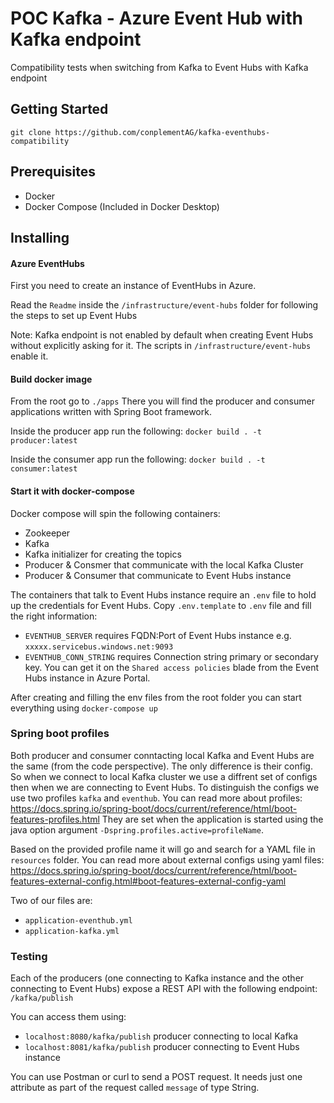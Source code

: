 # POC Kafka - Azure Event Hub with Kafka endpoint
Compatibility tests when switching from Kafka to Event Hubs with Kafka endpoint

## Getting Started
`git clone https://github.com/conplementAG/kafka-eventhubs-compatibility`

## Prerequisites
- Docker 
- Docker Compose (Included in Docker Desktop)

## Installing

#### Azure EventHubs

First you need to create an instance of EventHubs in Azure.

Read the `Readme` inside the `/infrastructure/event-hubs` folder for following the steps to set up Event Hubs

Note: Kafka endpoint is not enabled by default when creating Event Hubs without explicitly asking for it. The scripts in `/infrastructure/event-hubs` enable it.

#### Build docker image

From the root go to `./apps`
There you will find the producer and consumer applications written with Spring Boot framework. 

Inside the producer app run the following:
`docker build . -t producer:latest`

Inside the consumer app run the following:
`docker build . -t consumer:latest`

#### Start it with docker-compose

Docker compose will spin the following containers:
- Zookeeper 
- Kafka
- Kafka initializer for creating the topics
- Producer & Consmer that communicate with the local Kafka Cluster
- Producer & Consumer that communicate to Event Hubs instance

The containers that talk to Event Hubs instance require an `.env` file to hold up the credentials for Event Hubs.
Copy `.env.template` to `.env` file and fill the right information:
- `EVENTHUB_SERVER` requires FQDN:Port of Event Hubs instance e.g. `xxxxx.servicebus.windows.net:9093`
- `EVENTHUB_CONN_STRING` requires Connection string primary or secondary key. You can get it on the `Shared access policies` blade from the Event Hubs instance in Azure Portal.

After creating and filling the env files from the root folder you can start everything using
`docker-compose up`

### Spring boot profiles

Both producer and consumer conntacting local Kafka and Event Hubs are the same (from the code perspective). 
The only difference is their config. So when we connect to local Kafka cluster we use a diffrent set of configs then when we are connecting to Event Hubs.
To distinguish the configs we use two profiles `kafka` and `eventhub`.
You can read more about profiles: https://docs.spring.io/spring-boot/docs/current/reference/html/boot-features-profiles.html
They are set when the application is started using the java option argument `-Dspring.profiles.active=profileName`.

Based on the provided profile name it will go and search for a YAML file in `resources` folder.
You can read more about external configs using yaml files: https://docs.spring.io/spring-boot/docs/current/reference/html/boot-features-external-config.html#boot-features-external-config-yaml

Two of our files are:
- `application-eventhub.yml`
- `application-kafka.yml`

### Testing

Each of the producers (one connecting to Kafka instance and the other connecting to Event Hubs) expose a REST API with the following endpoint: `/kafka/publish`

You can access them using:
- `localhost:8080/kafka/publish` producer connecting to local Kafka
- `localhost:8081/kafka/publish` producer connecting to Event Hubs instance

You can use Postman or curl to send a POST request. It needs just one attribute as part of the request called `message` of type String.
